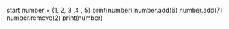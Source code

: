start
number = {1, 2, 3 ,4 , 5}
print(number)
number.add(6)
number.add(7)
number.remove(2)
print(number)